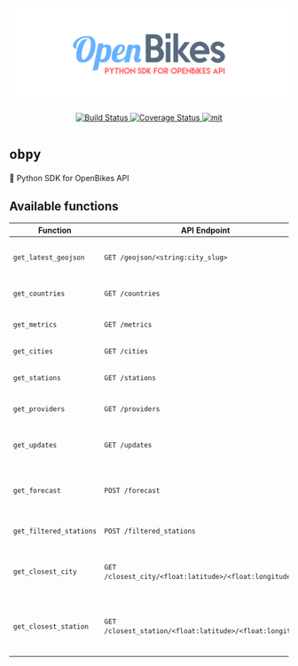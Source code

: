 <div align="center">
  <img src="misc/obpy.png" alt="obpy_logo"/>
</div>

<br/>

<div align="center">
	<a href="https://travis-ci.org/OpenBikes/obpy">
    <img alt="Build Status" src="https://travis-ci.org/OpenBikes/obpy.svg?branch=master">
  </a>
  <a href="https://coveralls.io/github/OpenBikes/obpy?branch=master">
	<img alt="Coverage Status" src="https://coveralls.io/repos/github/OpenBikes/obpy/badge.svg?branch=master">
  </a>
	<a href="https://opensource.org/licenses/MIT">
	<img src="http://img.shields.io/:license-mit-ff69b4.svg?style=flat-square" alt="mit"/>
	</a>
</div>


# `obpy`
:snake: Python SDK for OpenBikes API

## Available functions

| **Function**              | **API Endpoint**                                          | **Description**                                                   |
|---------------------------|-----------------------------------------------------------|-------------------------------------------------------------------|
| `get_latest_geojson`    	| `GET /geojson/<string:city_slug>`                        		| Return the latest geojson file of a city.                      	|
| `get_countries`         	| `GET /countries`                                         		| Return the list of countries.                                  	|
| `get_metrics`           	| `GET /metrics`                                           		| Returns latest metrics.                                        	|
| `get_cities`            	| `GET /cities`                                            		| Return the list of cities.                                     	|
| `get_stations`          	| `GET /stations`                                          		| Return the list of stations.                                   	|
| `get_providers`         	| `GET /providers`                                         		| Return the list of providers                                   	|
| `get_updates`           	| `GET /updates`                                           		| Return the list of latest updates for each city.               	|
| `get_forecast`          	| `POST /forecast`                                         		| Return a forecast for a station at a given time.               	|
| `get_filtered_stations` 	| `POST /filtered_stations`                                		| Return filtered stations.                                      	|
| `get_closest_city`      	| `GET /closest_city/<float:latitude>/<float:longitude>`    	| Return the closest city for a given latitude and longitude.    	|
| `get_closest_station`   	| `GET /closest_station/<float:latitude>/<float:longitude>` 	| Return the closest station for a given latitude and longitude. 	|

